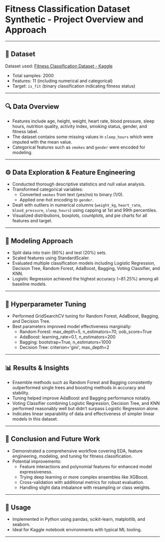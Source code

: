 # Fitness Classification Dataset Synthetic - Project Overview and Approach

---

## 📂 Dataset
Dataset used: [Fitness Classification Dataset - Kaggle](https://www.kaggle.com/datasets/muhammedderric/fitness-classification-dataset-synthetic)  
- Total samples: 2000  
- Features: 11 (including numerical and categorical)  
- Target: `is_fit` (binary classification indicating fitness status)

---

## 🔍 Data Overview
- Features include age, height, weight, heart rate, blood pressure, sleep hours, nutrition quality, activity index, smoking status, gender, and fitness label.  
- The dataset contains some missing values in `sleep_hours` which were imputed with the mean value.  
- Categorical features such as `smokes` and `gender` were encoded for modeling.

---

## ⚙️ Data Exploration & Feature Engineering
- Conducted thorough descriptive statistics and null value analysis.  
- Transformed categorical variables:  
  - Converted `smokes` from text (yes/no) to binary (1/0).  
  - Applied one-hot encoding to `gender`.  
- Dealt with outliers in numerical columns (`weight_kg`, `heart_rate`, `blood_pressure`, `sleep_hours`) using capping at 1st and 99th percentiles.  
- Visualized distributions, boxplots, countplots, and pie charts for all features and target.

---

## 🧠 Modeling Approach
- Split data into train (80%) and test (20%) sets.  
- Scaled features using StandardScaler.  
- Evaluated multiple classification models including Logistic Regression, Decision Tree, Random Forest, AdaBoost, Bagging, Voting Classifier, and KNN.  
- Logistic Regression achieved the highest accuracy (~81.25%) among all baseline models.

---

## 🔧 Hyperparameter Tuning  
- Performed GridSearchCV tuning for Random Forest, AdaBoost, Bagging, and Decision Tree.  
- Best parameters improved model effectiveness marginally:  
  - Random Forest: max_depth=5, n_estimators=70, oob_score=True  
  - AdaBoost: learning_rate=0.1, n_estimators=200  
  - Bagging: bootstrap=True, n_estimators=1000  
  - Decision Tree: criterion='gini', max_depth=2  

---

## 📊 Results & Insights  
- Ensemble methods such as Random Forest and Bagging consistently outperformed single trees and boosting methods in accuracy and stability.  
- Tuning helped improve AdaBoost and Bagging performance notably.  
- Voting Classifier combining Logistic Regression, Decision Tree, and KNN performed reasonably well but didn’t surpass Logistic Regression alone.  
- Indicates linear separability of data and effectiveness of simpler linear models in this dataset.

---

## 🔮 Conclusion and Future Work  
- Demonstrated a comprehensive workflow covering EDA, feature engineering, modeling, and tuning for fitness classification.  
- Potential improvements:  
  - Feature interactions and polynomial features for enhanced model expressiveness.  
  - Trying deep learning or more complex ensembles like XGBoost.  
  - Cross-validation with additional metrics for robust evaluation.  
  - Handling slight data imbalance with resampling or class weights.

---

## 📌 Usage  
- Implemented in Python using pandas, scikit-learn, matplotlib, and seaborn.  
- Ideal for Kaggle notebook environments with typical ML tooling.

---
